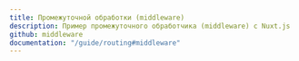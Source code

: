 ```yaml
---
title: Промежуточной обработки (middleware)
description: Пример промежуточного обработчика (middleware) с Nuxt.js
github: middleware
documentation: "/guide/routing#middleware"
---
```

